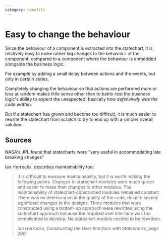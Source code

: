 ```yaml
---
category: benefits
---
```


# Easy to change the behaviour

Since the behaviour of a component is extracted into the statechart, it is relatively easy to make rather big changes to the behaviour of the component, compared to a component where the behaviour is embedded alongside the business logic.

For example by adding a small delay between actions and the events, but only in certain states.

Completely changing the behaviour so that actions are performed more or less at random makes little sense other than to battle-test the business logic's ability to expect the unexpected, basically _how defensively was the code written_.

But if a statechart has grown and become too difficult, it is much easier to rewrite the statechart from scratch to try to end up with a simpler overall solution.

## Sources

NASA's JPL found that statecharts were "very useful in accommodating late breaking changes"

Ian Horrocks, describes maintainability too:

> It is difficult to measure maintainability, but it is worth making the following points.  Changes to statechart modules were much quicer and easier to make than changes to other modules.  The maintainability of statechart-constructed modules remained constant.  There was no deterioration in the quality of the code, despite several significant changes to the designs.  Three modules that were constructed using a bottom-up approach were rewritten using the statechart approach because the required user interface was too complicated to develop. No statechart module needed to be rewritten.
>
> <cite>Ian Horrocks, Constructing the User Interface with Statecharts, page 200</cite>
